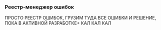 ### Реестр-менеджер ошибок

ПРОСТО РЕЕСТР ОШИБОК, ГРУЗИМ ТУДА ВСЕ ОШИБКИ И РЕШЕНИЕ, ПОКА В АКТИВНОЙ РАЗРАБОТКЕ+
КАЛ КАЛ КАЛ
